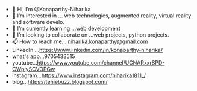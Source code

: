 - 👋 Hi, I’m @Konaparthy-Niharika
- 👀 I’m interested in ... web technologies, augmented reality, virtual reality and software develo.
- 🌱 I’m currently learning ...web development
- 💞️ I’m looking to collaborate on ...web projects, python projects.
- 📫 How to reach me... niharika.konaparthy@gmail.com 
- LinkedIn ...https://www.linkedin.com/in/konaparthy-niharika/
- what's app...9705433515
- youtube...https://www.youtube.com/channel/UCNARxxrSPD-CWplySCVOPGw
- instagram...https://www.instagram.com/niharika1811_/
- blog...https://tehiebuzz.blogspot.com/
<!---
Konaparthy-Niharika/Konaparthy-Niharika is a ✨ special ✨ repository because its `README.md` (this file) appears on your GitHub profile.
You can click the Preview link to take a look at your changes.
--->
